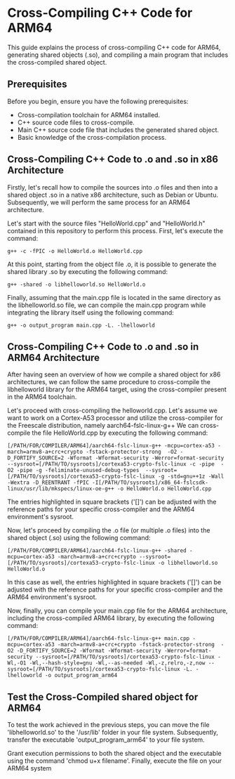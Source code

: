 # Cross-Compiling C++ Code for ARM64

This guide explains the process of cross-compiling C++ code for ARM64, generating shared objects (.so), and compiling a main program that includes the cross-compiled shared object.

## Prerequisites

Before you begin, ensure you have the following prerequisites:

- Cross-compilation toolchain for ARM64 installed.
- C++ source code files to cross-compile.
- Main C++ source code file that includes the generated shared object.
- Basic knowledge of the cross-compilation process.

## Cross-Compiling C++ Code to .o and .so in x86 Architecture

Firstly, let's recall how to compile the sources into .o files and then into a shared object .so in a native x86 architecture, such as Debian or Ubuntu. Subsequently, we will perform the same process for an ARM64 architecture.

Let's start with the source files "HelloWorld.cpp" and "HelloWorld.h" contained in this repository to perform this process. First, let's execute the command:

``` g++ -c -fPIC -o HelloWorld.o HelloWorld.cpp ```

At this point, starting from the object file .o, it is possible to generate the shared library .so by executing the following command:

``` g++ -shared -o libhelloworld.so HelloWorld.o ```

Finally, assuming that the main.cpp file is located in the same directory as the libhelloworld.so file, we can compile the main.cpp program while integrating the library itself using the following command:

``` g++ -o output_program main.cpp -L. -lhelloworld ```

## Cross-Compiling C++ Code to .o and .so in ARM64 Architecture

After having seen an overview of how we compile a shared object for x86 architectures, we can follow the same procedure to cross-compile the libhelloworld library for the ARM64 target, using the cross-compiler present in the ARM64 toolchain. 

Let's proceed with cross-compiling the helloworld.cpp. 
Let's assume we want to work on a Cortex-A53 processor and utilize the cross-compiler for the Freescale distribution, namely aarch64-fslc-linux-g++
We can cross-compile the file HelloWorld.cpp by executing the following command:

``` [/PATH/FOR/COMPILER/ARM64]/aarch64-fslc-linux-g++ -mcpu=cortex-a53 -march=armv8-a+crc+crypto -fstack-protector-strong  -O2 -D_FORTIFY_SOURCE=2 -Wformat -Wformat-security -Werror=format-security --sysroot=[/PATH/TO/sysroots]/cortexa53-crypto-fslc-linux -c -pipe  -O2 -pipe -g -feliminate-unused-debug-types  --sysroot=[/PATH/TO/sysroots]/cortexa53-crypto-fslc-linux -g -std=gnu++1z -Wall -Wextra -D_REENTRANT -fPIC -I[/PATH/TO/sysroots]/x86_64-fslcsdk-linux/usr/lib/mkspecs/linux-oe-g++ -o HelloWorld.o HelloWorld.cpp ```

The entries highlighted in square brackets ('[]') can be adjusted with the reference paths for your specific cross-compiler and the ARM64 environment's sysroot.

Now, let's proceed by compiling the .o file (or multiple .o files) into the shared object (.so) using the following command:

``` [/PATH/FOR/COMPILER/ARM64]/aarch64-fslc-linux-g++ -shared -mcpu=cortex-a53 -march=armv8-a+crc+crypto --sysroot=[/PATH/TO/sysroots]/cortexa53-crypto-fslc-linux -o libhelloworld.so HelloWorld.o ```

In this case as well, the entries highlighted in square brackets ('[]') can be adjusted with the reference paths for your specific cross-compiler and the ARM64 environment's sysroot.

Now, finally, you can compile your main.cpp file for the ARM64 architecture, including the cross-compiled ARM64 library, by executing the following command:

``` [/PATH/FOR/COMPILER/ARM64]/aarch64-fslc-linux-g++ main.cpp -mcpu=cortex-a53 -march=armv8-a+crc+crypto -fstack-protector-strong  -O2 -D_FORTIFY_SOURCE=2 -Wformat -Wformat-security -Werror=format-security --sysroot=[/PATH/TO/sysroots]/cortexa53-crypto-fslc-linux -Wl,-O1 -Wl,--hash-style=gnu -Wl,--as-needed -Wl,-z,relro,-z,now --sysroot=[/PATH/TO/sysroots]/cortexa53-crypto-fslc-linux -L. -lhelloworld -o output_program_arm64 ```

## Test the Cross-Compiled shared object for ARM64

To test the work achieved in the previous steps, you can move the file 'libhelloworld.so' to the '/usr/lib' folder in your file system. Subsequently, transfer the executable 'output_program_arm64' to your file system.

Grant execution permissions to both the shared object and the executable using the command 'chmod u+x filename'. Finally, execute the file on your ARM64 system
